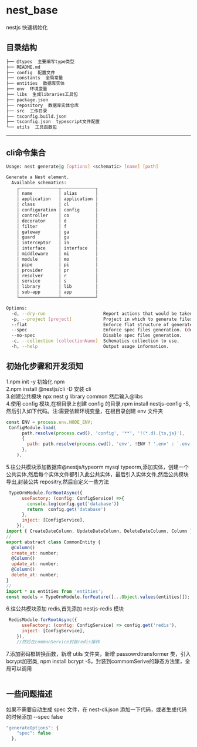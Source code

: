 # nest_base

nestjs 快速初始化

## 目录结构

```html
├── @types  主要编写type类型
├── README.md
├── config  配置文件
├── constants  全局常量
├── entities  数据库实体
├── env  环境变量
├── libs  生成libraries工具包
├── package.json
├── repository  数据库实体仓库
├── src  工作目录
├── tsconfig.build.json
├── tsconfig.json  typescript文件配置
└── utils  工具函数包
```

----------------

## cli命令集合  

```bash
Usage: nest generate|g [options] <schematic> [name] [path]

Generate a Nest element.
  Available schematics:
    ┌───────────────┬─────────────┐
    │ name          │ alias       │
    │ application   │ application │
    │ class         │ cl          │
    │ configuration │ config      │
    │ controller    │ co          │
    │ decorator     │ d           │
    │ filter        │ f           │
    │ gateway       │ ga          │
    │ guard         │ gu          │
    │ interceptor   │ in          │
    │ interface     │ interface   │
    │ middleware    │ mi          │
    │ module        │ mo          │
    │ pipe          │ pi          │
    │ provider      │ pr          │
    │ resolver      │ r           │
    │ service       │ s           │
    │ library       │ lib         │
    │ sub-app       │ app         │
    └───────────────┴─────────────┘

Options:
  -d, --dry-run                      Report actions that would be taken without writing out results.
  -p, --project [project]            Project in which to generate files.
  --flat                             Enforce flat structure of generated element.
  --spec                             Enforce spec files generation. (default: true)
  --no-spec                          Disable spec files generation.
  -c, --collection [collectionName]  Schematics collection to use.
  -h, --help                         Output usage information.
```

## 初始化步骤和开发须知

1.npm init -y 初始化 npm  
2.npm install @nestjs/cli -D 安装 cli  
3.创建公共模块 npx nest g library common 然后输入@libs  
4.使用 config 模块,在根目录上创建 config 的目录,npm install nestjs-config -S,然后引入如下代码。注:需要依赖环境变量，在根目录创建 env 文件夹

```js
const ENV = process.env.NODE_ENV;
 ConfigModule.load(
      path.resolve(process.cwd(), 'config', '**', '!(*.d).{ts,js}'),
      {
        path: path.resolve(process.cwd(), 'env', !ENV ? '.env' : `.env.${ENV}`),
      },
    ),
```

5.往公共模块添加数据库@nestjs/typeorm mysql typeorm,添加实体，创建一个公共实体,然后每个实体文件都引入此公共实体，最后引入实体文件,然后公共模块导出,封装公共 repositry,然后自定义一些方法

```js
 TypeOrmModule.forRootAsync({
      useFactory: (config: ConfigService) =>{
        console.log(config.get('database'))
        return  config.get('database')
      },
      inject: [ConfigService],
    }),
import { CreateDateColumn, UpdateDateColumn, DeleteDateColumn, Column } from 'typeorm';
//
export abstract class CommonEntity {
  @Column()
  create_at: number;
  @Column()
  update_at: number;
  @Column()
  delete_at: number;
}
//
import * as entities from 'entities';
const models = TypeOrmModule.forFeature([...Object.values(entities)]);
```

6.往公共模块添加 redis,首先添加 nestjs-redis 模块

```js
 RedisModule.forRootAsync({
      useFactory: (config: ConfigService) => config.get('redis'),
      inject: [ConfigService],
    }),
    //然后在commonService封装redis操作
```

7.添加密码框转换函数，新增 utils 文件夹，新增 passowrdtransformer 类，引入bcrypt加密类, npm install bcrypt -S，封装到commomSerive的静态方法里，全局可以调用
```js

```
## 一些问题描述

如果不需要自动生成 spec 文件，在 nest-cli.json 添加一下代码，或者生成代码的时候添加 --spec false

```js
"generateOptions": {
    "spec": false
  },
```
